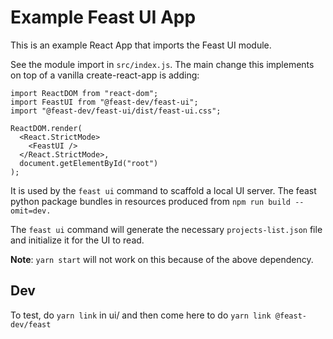 # Example Feast UI App

This is an example React App that imports the Feast UI module. 

See the module import in `src/index.js`. The main change this implements on top of a vanilla create-react-app is adding:

```tsx
import ReactDOM from "react-dom";
import FeastUI from "@feast-dev/feast-ui";
import "@feast-dev/feast-ui/dist/feast-ui.css";

ReactDOM.render(
  <React.StrictMode>
    <FeastUI />
  </React.StrictMode>,
  document.getElementById("root")
);
```

It is used by the `feast ui` command to scaffold a local UI server. The feast python package bundles in resources produced from `npm run build --omit=dev.` 

The `feast ui` command will generate the necessary `projects-list.json` file and initialize it for the UI to read.


**Note**: `yarn start` will not work on this because of the above dependency.

## Dev
To test, do `yarn link` in ui/ and then come here to do `yarn link @feast-dev/feast`